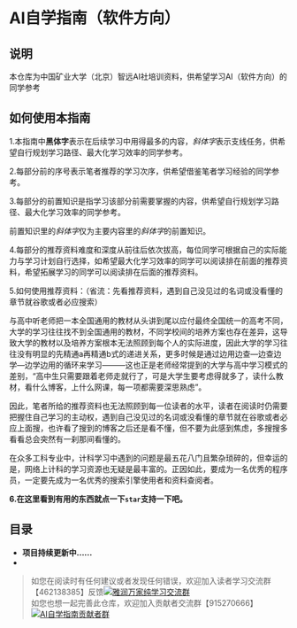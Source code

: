 # AI自学指南（软件方向）
## 说明
本仓库为中国矿业大学（北京）智远AI社培训资料，供希望学习AI（软件方向）的同学参考
## 如何使用本指南
1.本指南中**黑体字**表示在后续学习中用得最多的内容，*斜体字*表示支线任务，供希望自行规划学习路径、最大化学习效率的同学参考。

2.每部分前的序号表示笔者推荐的学习次序，供希望借鉴笔者学习经验的同学参考。　

3.每部分的前置知识是指学习该部分前需要掌握的内容，供希望自行规划学习路径、最大化学习效率的同学参考。

前置知识里的*斜体字*仅为主要内容里的*斜体字*的前置知识。

4.每部分的推荐资料难度和深度从前往后依次拔高，每位同学可根据自己的实际能力与学习计划自行选择，如希望最大化学习效率的同学可以阅读排在前面的推荐资料，希望拓展学习的同学可以阅读排在后面的推荐资料。  

5.如何使用推荐资料：（省流：先看推荐资料，遇到自己没见过的名词或没看懂的章节就谷歌或者必应搜索） 

与高中听老师把一本全国通用的教材从头讲到尾以应付最终全国统一的高考不同，大学的学习往往找不到全国通用的教材，不同学校间的培养方案也存在差异，这导致大学的教材以及培养方案根本无法照顾到每个人的实际进度，因此大学的学习往往没有明显的先精通a再精通b式的递进关系，更多时候是通过边用边查—边查边学—边学边用的循环来学习———这也正是老师经常提到的大学与高中学习模式的差别，“高中生只需要跟着老师走就行了，可是大学生要考虑得就多了，读什么教材，看什么博客，上什么网课，每一项都需要深思熟虑”。 

因此，笔者所给的推荐资料也无法照顾到每一位读者的水平，读者在阅读时仍需要把握住自己学习的主动权，遇到自己没见过的名词或没看懂的章节就在谷歌或者必应上面搜，也许看了搜到的博客之后还是看不懂，但不要为此感到焦虑，多搜搜多看看总会突然有一刹那间看懂的。 

在众多工科专业中，计科学习中遇到的问题是最五花八门且繁杂琐碎的，但幸运的是，网络上计科的学习资源也无疑是最丰富的。正因如此，要成为一名优秀的程序员，一定要先成为一名优秀的搜索引擎使用者和资料查阅者。 

**6.在这里看到有用的东西就点一下`star`支持一下吧。**
## 目录

- **项目持续更新中......**
- 

>如您在阅读时有任何建议或者发现任何错误，欢迎加入读者学习交流群【462138385】反馈<a target="_blank" href="https://qm.qq.com/cgi-bin/qm/qr?k=4jPQSLz1G1ShNOTXR7PPgePXqJr9t8Dn&jump_from=webapi&authKey=CifjAKxShoeH0ANKYwk0WYTLllzx1BJqw149OtyOi3D85tcSLS9Nv7I46SuFAEUG"><img border="0" src="http://pub.idqqimg.com/wpa/images/group.png" alt="雅润万家纯学习交流群" title="雅润万家纯学习交流群"></a>  
>如您也想一起完善此仓库，欢迎加入贡献者交流群【915270666】<a target="_blank" href="https://qm.qq.com/cgi-bin/qm/qr?k=65FC5FV_MDWqFOqmzRIILE_VNW6xYvSJ&jump_from=webapi&authKey=qsKL3EObZ5wKBezKo66aM6NbQuwa/rUr2mG+/jbwD/LJXkvmAJQbX0wnzjOqt+wK"><img border="0" src="http://pub.idqqimg.com/wpa/images/group.png" alt="AI自学指南贡献者群" title="AI自学指南贡献者群"></a>
